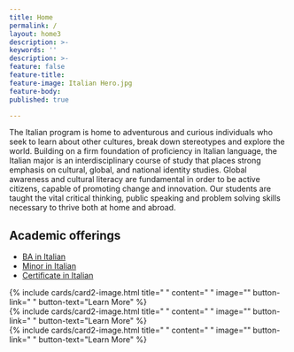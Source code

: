 ```yaml
---
title: Home
permalink: /
layout: home3
description: >- 
keywords: ''
description: >-
feature: false
feature-title: 
feature-image: Italian Hero.jpg
feature-body: 
published: true

---
```

The Italian program is home to adventurous and curious individuals who seek to learn about other  cultures, break down stereotypes and explore the world. Building on a firm foundation of proficiency  in Italian language, the Italian major is an interdisciplinary course of study that places strong emphasis on cultural, global, and national identity studies. Global awareness and cultural literacy are fundamental in order to be active citizens, capable of promoting change and innovation. Our students are taught the vital critical thinking, public speaking and problem solving skills necessary to thrive both at home and abroad.

## Academic offerings

 - [BA in Italian](http://bulletin.temple.edu/undergraduate/liberal-arts/italian/ba-italian/#text) 
 - [Minor in Italian](http://bulletin.temple.edu/undergraduate/liberal-arts/italian/minor-italian/) 
 - [Certificate in Italian](http://bulletin.temple.edu/undergraduate/liberal-arts/italian/certificate-italian/)

<div class="row row-wide">
  <div class="col m12 l4">{% include cards/card2-image.html 
    title=" " 
    content=" " 
    image="" 
    button-link=" " 
    button-text="Learn More" %}
  </div>
  <div class="row row-wide">
    <div class="col m12 l4">{% include cards/card2-image.html 
      title=" " 
      content=" " 
      image="" 
      button-link=" " 
      button-text="Learn More" %}
    </div>
    <div class="row row-wide">
      <div class="col m12 l4">{% include cards/card2-image.html 
        title=" " 
        content=" " 
        image="" 
        button-link=" " 
        button-text="Learn More" %}
      </div>
</div>
